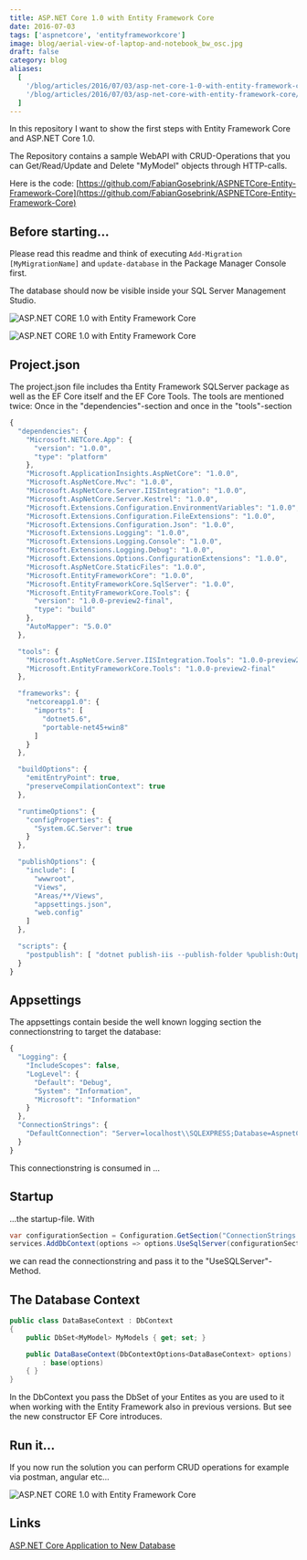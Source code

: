 ```yaml
---
title: ASP.NET Core 1.0 with Entity Framework Core
date: 2016-07-03
tags: ['aspnetcore', 'entityframeworkcore']
image: blog/aerial-view-of-laptop-and-notebook_bw_osc.jpg
draft: false
category: blog
aliases:
  [
    '/blog/articles/2016/07/03/asp-net-core-1-0-with-entity-framework-core/',
    '/blog/articles/2016/07/03/asp-net-core-with-entity-framework-core/',
  ]
---
```


In this repository I want to show the first steps with Entity Framework Core and ASP.NET Core 1.0.

The Repository contains a sample WebAPI with CRUD-Operations that you can Get/Read/Update and Delete "MyModel" objects through HTTP-calls.

Here is the code: [https://github.com/FabianGosebrink/ASPNETCore-Entity-Framework-Core](https://github.com/FabianGosebrink/ASPNETCore-Entity-Framework-Core)

## Before starting...

Please read this readme and think of executing `Add-Migration [MyMigrationName]` and `update-database` in the Package Manager Console first.

The database should now be visible inside your SQL Server Management Studio.

![ASP.NET CORE 1.0 with Entity Framework Core](https://offeringsolutionscdn.blob.core.windows.net/$web/img/articles/wp-content/uploads/2016/07/database.jpg)

![ASP.NET CORE 1.0 with Entity Framework Core](https://offeringsolutionscdn.blob.core.windows.net/$web/img/articles/wp-content/uploads/2016/07/folderstructure.jpg)

## Project.json

The project.json file includes tha Entity Framework SQLServer package as well as the EF Core itself and the EF Core Tools. The tools are mentioned twice: Once in the "dependencies"-section and once in the "tools"-section

```javascript
{
  "dependencies": {
    "Microsoft.NETCore.App": {
      "version": "1.0.0",
      "type": "platform"
    },
    "Microsoft.ApplicationInsights.AspNetCore": "1.0.0",
    "Microsoft.AspNetCore.Mvc": "1.0.0",
    "Microsoft.AspNetCore.Server.IISIntegration": "1.0.0",
    "Microsoft.AspNetCore.Server.Kestrel": "1.0.0",
    "Microsoft.Extensions.Configuration.EnvironmentVariables": "1.0.0",
    "Microsoft.Extensions.Configuration.FileExtensions": "1.0.0",
    "Microsoft.Extensions.Configuration.Json": "1.0.0",
    "Microsoft.Extensions.Logging": "1.0.0",
    "Microsoft.Extensions.Logging.Console": "1.0.0",
    "Microsoft.Extensions.Logging.Debug": "1.0.0",
    "Microsoft.Extensions.Options.ConfigurationExtensions": "1.0.0",
    "Microsoft.AspNetCore.StaticFiles": "1.0.0",
    "Microsoft.EntityFrameworkCore": "1.0.0",
    "Microsoft.EntityFrameworkCore.SqlServer": "1.0.0",
    "Microsoft.EntityFrameworkCore.Tools": {
      "version": "1.0.0-preview2-final",
      "type": "build"
    },
    "AutoMapper": "5.0.0"
  },

  "tools": {
    "Microsoft.AspNetCore.Server.IISIntegration.Tools": "1.0.0-preview2-final",
    "Microsoft.EntityFrameworkCore.Tools": "1.0.0-preview2-final"
  },

  "frameworks": {
    "netcoreapp1.0": {
      "imports": [
        "dotnet5.6",
        "portable-net45+win8"
      ]
    }
  },

  "buildOptions": {
    "emitEntryPoint": true,
    "preserveCompilationContext": true
  },

  "runtimeOptions": {
    "configProperties": {
      "System.GC.Server": true
    }
  },

  "publishOptions": {
    "include": [
      "wwwroot",
      "Views",
      "Areas/**/Views",
      "appsettings.json",
      "web.config"
    ]
  },

  "scripts": {
    "postpublish": [ "dotnet publish-iis --publish-folder %publish:OutputPath% --framework %publish:FullTargetFramework%" ]
  }
}
```

## Appsettings

The appsettings contain beside the well known logging section the connectionstring to target the database:

```javascript
{
  "Logging": {
    "IncludeScopes": false,
    "LogLevel": {
      "Default": "Debug",
      "System": "Information",
      "Microsoft": "Information"
    }
  },
  "ConnectionStrings": {
    "DefaultConnection": "Server=localhost\\SQLEXPRESS;Database=AspnetCoreEF7Example;Trusted_Connection=True;MultipleActiveResultSets=true;"
  }
}
```

This connectionstring is consumed in ...

## Startup

...the startup-file. With

```csharp
var configurationSection = Configuration.GetSection("ConnectionStrings:DefaultConnection");
services.AddDbContext(options => options.UseSqlServer(configurationSection.Value));
```

we can read the connectionstring and pass it to the "UseSQLServer"-Method.

## The Database Context

```csharp
public class DataBaseContext : DbContext
{
    public DbSet<MyModel> MyModels { get; set; }

    public DataBaseContext(DbContextOptions<DataBaseContext> options)
        : base(options)
    { }
}
```

In the DbContext you pass the DbSet of your Entites as you are used to it when working with the Entity Framework also in previous versions. But see the new constructor EF Core introduces.

## Run it...

If you now run the solution you can perform CRUD operations for example via postman, angular etc...

![ASP.NET CORE 1.0 with Entity Framework Core](https://offeringsolutionscdn.blob.core.windows.net/$web/img/articles/wp-content/uploads/2016/07/postmandatabase.jpg)

## Links

[ASP.NET Core Application to New Database](https://docs.microsoft.com/de-de/ef/core/get-started/aspnetcore/new-db)
